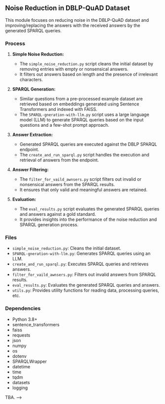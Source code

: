 ## Noise Reduction in DBLP-QuAD Dataset

This module focuses on reducing noise in the DBLP-QuAD dataset and improving/replacing the answers with the received answers by the generated SPARQL queries.

### Process

1. **Simple Noise Reduction:**
    - The `simple_noise_reduction.py` script cleans the initial dataset by removing entries with empty or nonsensical answers.
    - It filters out answers based on length and the presence of irrelevant characters.

2. **SPARQL Generation:**
    - Similar questions from a pre-processed example dataset are retrieved based on embeddings generated using Sentence Transformers and indexed with FAISS.
    - The `SPARQL-gneration-with-llm.py` script uses a large language model (LLM) to generate SPARQL queries based on the input questions and a few-shot prompt approach.

3. **Answer Extraction:**
    - Generated SPARQL queries are executed against the DBLP SPARQL endpoint.
    - The `create_and_run_sparql.py` script handles the execution and retrieval of answers from the endpoint.

4. **Answer Filtering:**
    - The `filter_for_vaild_awnsers.py` script filters out invalid or nonsensical answers from the SPARQL results.
    - It ensures that only valid and meaningful answers are retained.

5. **Evaluation:**
    - The `eval_results.py` script evaluates the generated SPARQL queries and answers against a gold standard.
    - It provides insights into the performance of the noise reduction and SPARQL generation process.

### Files

- `simple_noise_reduction.py`: Cleans the initial dataset.
- `SPARQL-gneration-with-llm.py`: Generates SPARQL queries using an LLM.
- `create_and_run_sparql.py`: Executes SPARQL queries and retrieves answers.
- `filter_for_vaild_awnsers.py`: Filters out invalid answers from SPARQL results.
- `eval_results.py`: Evaluates the generated SPARQL queries and answers.
- `utils.py`: Provides utility functions for reading data, processing queries, etc.

### Dependencies

- Python 3.8+
- sentence_transformers
- faiss
- requests
- json
- numpy
- os
- dotenv
- SPARQLWrapper
- datetime
- time
- tqdm
- datasets
- logging


<!-- ### Usage

<!-- Refer to the individual script files for specific usage instructions and examples. -->
TBA.  -->